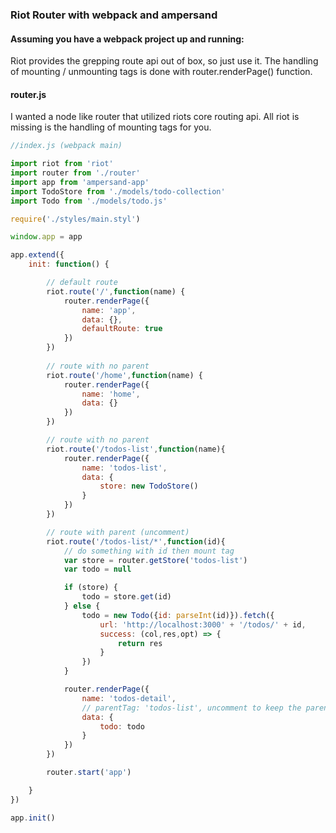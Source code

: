 ### Riot Router with webpack and ampersand

#### Assuming you have a webpack project up and running:
Riot provides the grepping route api out of box, so just use it. The handling of mounting / unmounting tags is done with router.renderPage() function. 

#### router.js
I wanted a node like router that utilized riots core routing api. All riot is missing is the handling of mounting tags for you.

```javascript
//index.js (webpack main)

import riot from 'riot'
import router from './router'
import app from 'ampersand-app'
import TodoStore from './models/todo-collection'
import Todo from './models/todo.js'

require('./styles/main.styl')

window.app = app 

app.extend({
	init: function() {

		// default route
		riot.route('/',function(name) {
			router.renderPage({
				name: 'app',
				data: {},
				defaultRoute: true
			})
		})
		
		// route with no parent
		riot.route('/home',function(name) {
			router.renderPage({
				name: 'home',
				data: {}
			})
		})

		// route with no parent
		riot.route('/todos-list',function(name){
			router.renderPage({
				name: 'todos-list',
				data: {
					store: new TodoStore()
				}
			})
		})

		// route with parent (uncomment)
		riot.route('/todos-list/*',function(id){
			// do something with id then mount tag
			var store = router.getStore('todos-list')
			var todo = null

			if (store) {
				todo = store.get(id)
			} else {
				todo = new Todo({id: parseInt(id)}).fetch({
					url: 'http://localhost:3000' + '/todos/' + id, 
					success: (col,res,opt) => {
						return res
					}
				})
			}	

			router.renderPage({
				name: 'todos-detail',
				// parentTag: 'todos-list', uncomment to keep the parent
				data: {
					todo: todo
				}
			})
		})

		router.start('app')

	}
})

app.init()
```